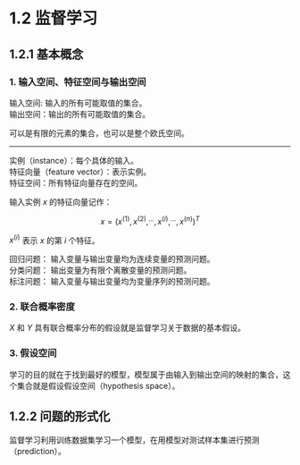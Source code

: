 # 1.2 监督学习

## 1.2.1 基本概念
### 1. 输入空间、特征空间与输出空间
输入空间: 输入的所有可能取值的集合。  
输出空间：输出的所有可能取值的集合。

可以是有限的元素的集合，也可以是整个欧氏空间。

---

实例（instance）：每个具体的输入。  
特征向量（feature vector）：表示实例。  
特征空间：所有特征向量存在的空间。

输入实例 $x$ 的特征向量记作：
<script type="text/javascript" src="https://cdn.mathjax.org/mathjax/latest/MathJax.js?config=TeX-AMS_HTML"></script>

$$x=(x^{(1)}, x^{(2)},^{...},x^{(i)},^{...}, x^{(n)})^T$$

$x^{(i)}$ 表示 $x$ 的第 $i$ 个特征。

回归问题： 输入变量与输出变量均为连续变量的预测问题。  
分类问题： 输出变量为有限个离散变量的预测问题。  
标注问题： 输入变量与输出变量均为变量序列的预测问题。

### 2. 联合概率密度
$X$ 和 $Y$ 具有联合概率分布的假设就是监督学习关于数据的基本假设。

### 3. 假设空间
学习的目的就在于找到最好的模型，模型属于由输入到输出空间的映射的集合，这个集合就是假设假设空间（hypothesis space）。

## 1.2.2 问题的形式化
监督学习利用训练数据集学习一个模型，在用模型对测试样本集进行预测（prediction）。


